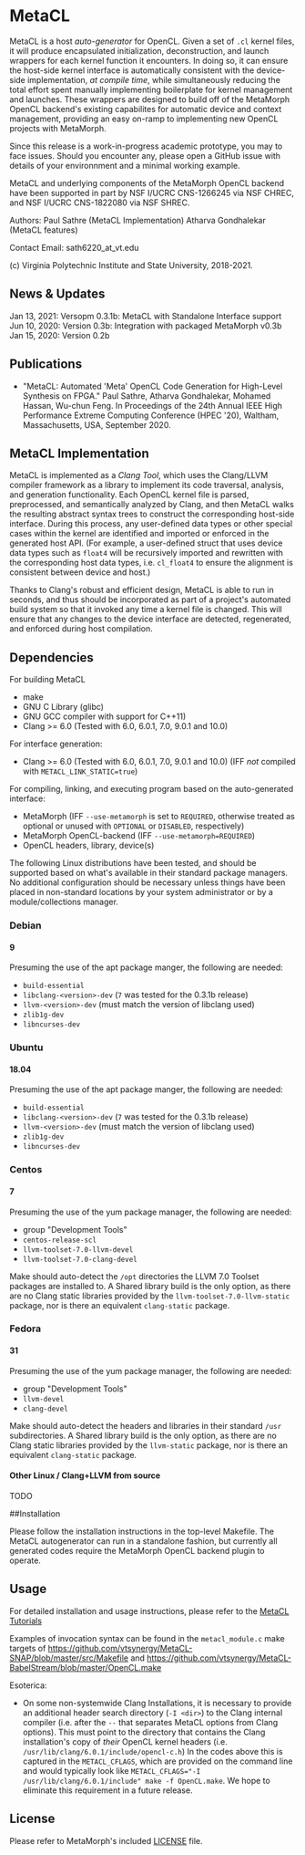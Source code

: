 # MetaCL

MetaCL is a host *auto-generator* for OpenCL. Given a set of `.cl` kernel files, it will produce encapsulated initialization, deconstruction, and launch wrappers for each kernel function it encounters. In doing so, it can ensure the host-side kernel interface is automatically consistent with the device-side implementation, *at compile time*, while simultaneously reducing the total effort spent manually implementing boilerplate for kernel management and launches. These wrappers are designed to build off of the MetaMorph OpenCL backend's existing capabilites for automatic device and context management, providing an easy on-ramp to implementing new OpenCL projects with MetaMorph.

Since this release is a work-in-progress academic prototype, you may to face issues. Should you encounter any, please open a GitHub issue with details of your environnment and a minimal working example. 

MetaCL and underlying components of the MetaMorph OpenCL backend have been supported in part by NSF I/UCRC CNS-1266245 via NSF CHREC, and NSF I/UCRC CNS-1822080 via NSF SHREC.


Authors:
	Paul Sathre (MetaCL Implementation)
	Atharva Gondhalekar (MetaCL features)
	
	
Contact Email: 
	sath6220_at_vt.edu	

(c) Virginia Polytechnic Institute and State University, 2018-2021.


## News & Updates

Jan 13, 2021: Versopm 0.3.1b: MetaCL with Standalone Interface support
Jun 10, 2020: Version 0.3b: Integration with packaged MetaMorph v0.3b
Jan 15, 2020: Version 0.2b


## Publications

* "MetaCL: Automated 'Meta' OpenCL Code Generation for High-Level Synthesis on FPGA." Paul Sathre, Atharva Gondhalekar, Mohamed Hassan, Wu-chun Feng. In Proceedings of the 24th Annual IEEE High Performance Extreme Computing Conference (HPEC '20), Waltham, Massachusetts, USA, September 2020. 


## MetaCL Implementation

MetaCL is implemented as a *Clang Tool*, which uses the Clang/LLVM compiler framework as a library to implement its code traversal, analysis, and generation functionality. Each OpenCL kernel file is parsed, preprocessed, and semantically analyzed by Clang, and then MetaCL walks the resulting abstract syntax trees to construct the corresponding host-side interface. During this process, any user-defined data types or other special cases within the kernel are identified and imported or enforced in the generated host API. (For example, a user-defined struct that uses device data types such as `float4` will be recursively imported and rewritten with the corresponding host data types, i.e. `cl_float4` to ensure the alignment is consistent between device and host.)

Thanks to Clang's robust and efficient design, MetaCL is able to run in seconds, and thus should be incorporated as part of a project's automated build system so that it invoked any time a kernel file is changed. This will ensure that any changes to the device interface are detected, regenerated, and enforced during host compilation.



## Dependencies

For building MetaCL
* make
* GNU C Library (glibc)
* GNU GCC compiler with support for C++11)
* Clang >= 6.0 (Tested with 6.0, 6.0.1, 7.0, 9.0.1 and 10.0)

For interface generation:
* Clang >= 6.0 (Tested with 6.0, 6.0.1, 7.0, 9.0.1 and 10.0) (IFF *not* compiled with `METACL_LINK_STATIC=true`)

For compiling, linking, and executing program based on the auto-generated interface:
* MetaMorph (IFF `--use-metamorph` is set to `REQUIRED`, otherwise treated as optional or unused with `OPTIONAL` or `DISABLED`, respectively)
* MetaMorph OpenCL-backend (IFF `--use-metamorph=REQUIRED`)
* OpenCL headers, library, device(s)

The following Linux distributions have been tested, and should be supported based on what's available in their standard package managers. No additional configuration should be necessary unless things have been placed in non-standard locations by your system administrator or by a module/collections manager.

### Debian
#### 9
Presuming the use of the apt package manger, the following are needed:
* `build-essential`
* `libclang-<version>-dev` (`7` was tested for the 0.3.1b release)
* `llvm-<version>-dev` (must match the version of libclang used)
* `zlib1g-dev`
* `libncurses-dev`

### Ubuntu
#### 18.04
Presuming the use of the apt package manger, the following are needed:
* `build-essential`
* `libclang-<version>-dev` (`7` was tested for the 0.3.1b release)
* `llvm-<version>-dev` (must match the version of libclang used)
* `zlib1g-dev`
* `libncurses-dev`

### Centos
#### 7
Presuming the use of the yum package manager, the following are needed:
* group "Development Tools"
* `centos-release-scl`
* `llvm-toolset-7.0-llvm-devel`
* `llvm-toolset-7.0-clang-devel`

Make should auto-detect the `/opt` directories the LLVM 7.0 Toolset packages are installed to. A Shared library build is the only option, as there are no Clang static libraries provided by the `llvm-toolset-7.0-llvm-static` package, nor is there an equivalent `clang-static` package.

### Fedora
#### 31
Presuming the use of the yum package manager, the following are needed:
* group "Development Tools"
* `llvm-devel`
* `clang-devel`

Make should auto-detect the headers and libraries in their standard `/usr` subdirectories. A Shared library build is the only option, as there are no Clang static libraries provided by the `llvm-static` package, nor is there an equivalent `clang-static` package.

#### Other Linux / Clang+LLVM from source
TODO
		
		
##Installation

Please follow the installation instructions in the top-level Makefile. The MetaCL autogenerator can run in a standalone fashion, but currently all generated codes require the MetaMorph OpenCL backend plugin to operate.


## Usage

For detailed installation and usage instructions, please refer to the [MetaCL Tutorials](./docs/tutorials/README.md)

Examples of invocation syntax can be found in the `metacl_module.c` make targets of https://github.com/vtsynergy/MetaCL-SNAP/blob/master/src/Makefile and https://github.com/vtsynergy/MetaCL-BabelStream/blob/master/OpenCL.make

Esoterica:
* On some non-systemwide Clang Installations, it is necessary to provide an additional header search directory (`-I <dir>`) to the Clang internal compiler (i.e. after the `--` that separates MetaCL options from Clang options). This must point to the directory that contains the Clang installation's copy of *their* OpenCL kernel headers (i.e. `/usr/lib/clang/6.0.1/include/opencl-c.h`) In the codes above this is captured in the `METACL_CFLAGS`, which are provided on the command line and would typically look like `METACL_CFLAGS="-I /usr/lib/clang/6.0.1/include" make -f OpenCL.make`. We hope to eliminate this requirement in a future release.


## License 

Please refer to MetaMorph's included [LICENSE](../../LICENSE) file.

